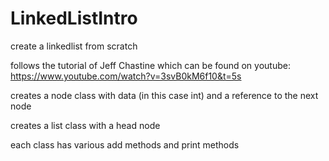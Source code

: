# LinkedListIntro
create a linkedlist from scratch

follows the tutorial of Jeff Chastine which can be found on youtube:
https://www.youtube.com/watch?v=3svB0kM6f10&t=5s

creates a node class with data (in this case int) and a reference to the next node

creates a list class with a head node

each class has various add methods and print methods
